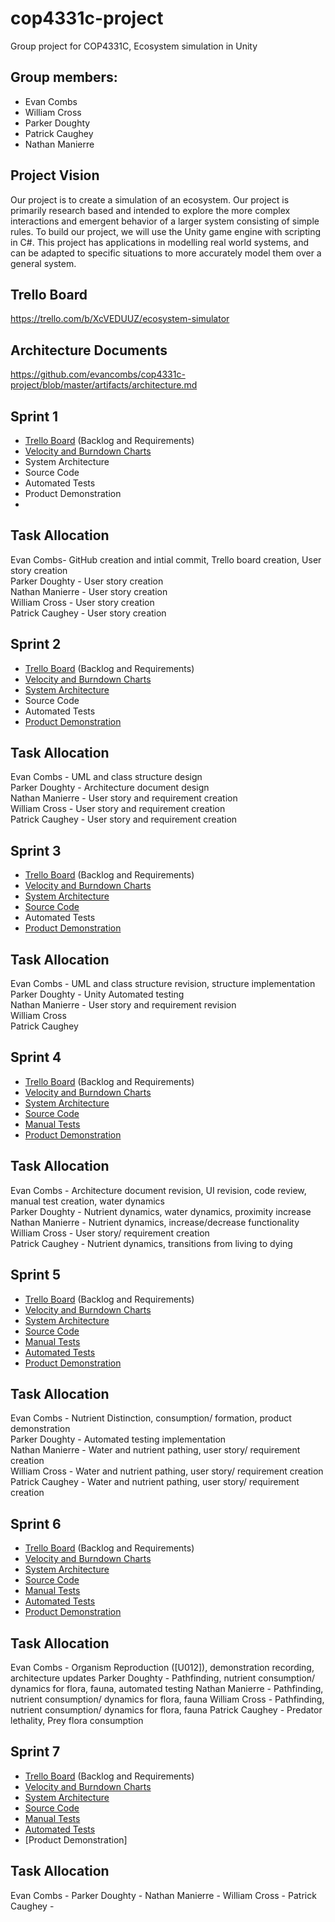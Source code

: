 # cop4331c-project
Group project for COP4331C, Ecosystem simulation in Unity
## Group members:
*  Evan Combs
*  William Cross
*  Parker Doughty
*  Patrick Caughey
*  Nathan Manierre

## Project Vision
  Our project is to create a simulation of an ecosystem. Our project is primarily research based and intended to explore the more complex interactions and emergent behavior of a larger system consisting of simple rules. To build our project, we will use the Unity game engine with scripting in C#. This project has applications in modelling real world systems, and can be adapted to specific situations to more accurately model them over a general system.

## Trello Board
https://trello.com/b/XcVEDUUZ/ecosystem-simulator

## Architecture Documents
https://github.com/evancombs/cop4331c-project/blob/master/artifacts/architecture.md

## Sprint 1
* [Trello Board](https://trello.com/b/XcVEDUUZ/ecosystem-simulator) (Backlog and Requirements)
* [Velocity and Burndown Charts](https://docs.google.com/spreadsheets/d/e/2PACX-1vTWv59felb5VjRtzS7UCFbkThuE2Kudxh2kNLSrGbeKQ8T4SR0ta61bIFMW9M0_Hsvi4_lUGInJ21a8/pubhtml)
* System Architecture
* Source Code
* Automated Tests
* Product Demonstration
*
## Task Allocation
Evan Combs- GitHub creation and intial commit, Trello board creation, User story creation  
Parker Doughty - User story creation  
Nathan Manierre - User story creation  
William Cross - User story creation  
Patrick Caughey - User story creation  

## Sprint 2
* [Trello Board](https://trello.com/b/XcVEDUUZ/ecosystem-simulator) (Backlog and Requirements)
* [Velocity and Burndown Charts](https://docs.google.com/spreadsheets/d/e/2PACX-1vTWv59felb5VjRtzS7UCFbkThuE2Kudxh2kNLSrGbeKQ8T4SR0ta61bIFMW9M0_Hsvi4_lUGInJ21a8/pubhtml)
* [System Architecture](https://github.com/evancombs/cop4331c-project/blob/testing/artifacts/architecture.md)
* Source Code
* Automated Tests
* [Product Demonstration](https://www.youtube.com/watch?v=VdEKc7bXGfs&feature=youtu.be)

## Task Allocation
Evan Combs - UML and class structure design  
Parker Doughty - Architecture document design  
Nathan Manierre - User story and requirement creation  
William Cross - User story and requirement creation  
Patrick Caughey - User story and requirement creation  

## Sprint 3
* [Trello Board](https://trello.com/b/XcVEDUUZ/ecosystem-simulator) (Backlog and Requirements)
* [Velocity and Burndown Charts](https://docs.google.com/spreadsheets/d/e/2PACX-1vTWv59felb5VjRtzS7UCFbkThuE2Kudxh2kNLSrGbeKQ8T4SR0ta61bIFMW9M0_Hsvi4_lUGInJ21a8/pubhtml)
* [System Architecture](https://github.com/evancombs/cop4331c-project/blob/master/artifacts/architecture.md)
* [Source Code](https://github.com/evancombs/cop4331c-project/tree/master/Ecosystem%20Simulator/Assets/Resources/Scripts)
* Automated Tests
* [Product Demonstration](https://www.youtube.com/watch?v=pz487Nl2l78&feature=youtu.be)

## Task Allocation
Evan Combs - UML and class structure revision, structure implementation  
Parker Doughty - Unity Automated testing  
Nathan Manierre - User story and requirement revision  
William Cross  
Patrick Caughey  

## Sprint 4
* [Trello Board](https://trello.com/b/XcVEDUUZ/ecosystem-simulator) (Backlog and Requirements)
* [Velocity and Burndown Charts](https://docs.google.com/spreadsheets/d/e/2PACX-1vTWv59felb5VjRtzS7UCFbkThuE2Kudxh2kNLSrGbeKQ8T4SR0ta61bIFMW9M0_Hsvi4_lUGInJ21a8/pubhtml)
* [System Architecture](https://github.com/evancombs/cop4331c-project/blob/master/artifacts/architecture.md)
* [Source Code](https://github.com/evancombs/cop4331c-project/tree/master/Ecosystem%20Simulator/Assets/Resources/Scripts)
* [Manual Tests](https://github.com/evancombs/cop4331c-project/tree/master/tests)
* [Product Demonstration](https://www.youtube.com/watch?v=MsrJ7zlNoA0&feature=youtu.be)

## Task Allocation
Evan Combs - Architecture document revision, UI revision, code review, manual test creation, water dynamics  
Parker Doughty - Nutrient dynamics, water dynamics, proximity increase  
Nathan Manierre - Nutrient dynamics, increase/decrease functionality  
William Cross - User story/ requirement creation  
Patrick Caughey - Nutrient dynamics, transitions from living to dying  


## Sprint 5
* [Trello Board](https://trello.com/b/XcVEDUUZ/ecosystem-simulator) (Backlog and Requirements)
* [Velocity and Burndown Charts](https://docs.google.com/spreadsheets/d/e/2PACX-1vTWv59felb5VjRtzS7UCFbkThuE2Kudxh2kNLSrGbeKQ8T4SR0ta61bIFMW9M0_Hsvi4_lUGInJ21a8/pubhtml)
* [System Architecture](https://github.com/evancombs/cop4331c-project/blob/master/artifacts/architecture.md)
* [Source Code](https://github.com/evancombs/cop4331c-project/tree/master/Ecosystem%20Simulator/Assets/Resources/Scripts)
* [Manual Tests](https://github.com/evancombs/cop4331c-project/tree/master/tests)
* [Automated Tests](https://github.com/evancombs/cop4331c-project/tree/master/Ecosystem%20Simulator/Assets/Resources/Tests)
* [Product Demonstration](https://www.youtube.com/watch?v=bN9UdHLKu8s)

## Task Allocation
Evan Combs - Nutrient Distinction, consumption/ formation, product demonstration  
Parker Doughty - Automated testing implementation  
Nathan Manierre - Water and nutrient pathing, user story/ requirement creation  
William Cross - Water and nutrient pathing, user story/ requirement creation      
Patrick Caughey - Water and nutrient pathing, user story/ requirement creation    


## Sprint 6
* [Trello Board](https://trello.com/b/XcVEDUUZ/ecosystem-simulator) (Backlog and Requirements)
* [Velocity and Burndown Charts](https://docs.google.com/spreadsheets/d/e/2PACX-1vTWv59felb5VjRtzS7UCFbkThuE2Kudxh2kNLSrGbeKQ8T4SR0ta61bIFMW9M0_Hsvi4_lUGInJ21a8/pubhtml)
* [System Architecture](https://github.com/evancombs/cop4331c-project/blob/master/artifacts/architecture.md)
* [Source Code](https://github.com/evancombs/cop4331c-project/tree/master/Ecosystem%20Simulator/Assets/Resources/Scripts)
* [Manual Tests](https://github.com/evancombs/cop4331c-project/tree/master/tests)
* [Automated Tests](https://github.com/evancombs/cop4331c-project/tree/master/Ecosystem%20Simulator/Assets/Resources/Tests)
* [Product Demonstration](https://www.youtube.com/watch?v=qLniuHYMnOs)

## Task Allocation
Evan Combs - Organism Reproduction ([U012]), demonstration recording, architecture updates
Parker Doughty - Pathfinding, nutrient consumption/ dynamics for flora, fauna, automated testing
Nathan Manierre - Pathfinding, nutrient consumption/ dynamics for flora, fauna
William Cross - Pathfinding, nutrient consumption/ dynamics for flora, fauna
Patrick Caughey -  Predator lethality, Prey flora consumption

## Sprint 7
* [Trello Board](https://trello.com/b/XcVEDUUZ/ecosystem-simulator) (Backlog and Requirements)
* [Velocity and Burndown Charts](https://docs.google.com/spreadsheets/d/e/2PACX-1vTWv59felb5VjRtzS7UCFbkThuE2Kudxh2kNLSrGbeKQ8T4SR0ta61bIFMW9M0_Hsvi4_lUGInJ21a8/pubhtml)
* [System Architecture](https://github.com/evancombs/cop4331c-project/blob/master/artifacts/architecture.md)
* [Source Code](https://github.com/evancombs/cop4331c-project/tree/master/Ecosystem%20Simulator/Assets/Resources/Scripts)
* [Manual Tests](https://github.com/evancombs/cop4331c-project/tree/master/tests)
* [Automated Tests](https://github.com/evancombs/cop4331c-project/tree/master/Ecosystem%20Simulator/Assets/Resources/Tests)
* [Product Demonstration]

## Task Allocation
Evan Combs - 
Parker Doughty - 
Nathan Manierre -
William Cross - 
Patrick Caughey -
